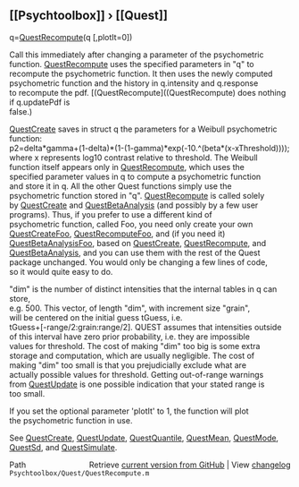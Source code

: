 ## [[Psychtoolbox]] &#8250; [[Quest]]

q=[QuestRecompute](QuestRecompute)(q [,plotIt=0])  
  
Call this immediately after changing a parameter of the psychometric  
function. [QuestRecompute](QuestRecompute) uses the specified parameters in "q" to  
recompute the psychometric function. It then uses the newly computed  
psychometric function and the history in q.intensity and q.response  
to recompute the pdf. [(QuestRecompute]((QuestRecompute) does nothing if q.updatePdf is  
false.)  
  
[QuestCreate](QuestCreate) saves in struct q the parameters for a Weibull psychometric function:  
p2=delta\*gamma+(1-delta)\*(1-(1-gamma)\*exp(-10.^(beta\*(x-xThreshold))));  
where x represents log10 contrast relative to threshold. The Weibull  
function itself appears only in [QuestRecompute](QuestRecompute), which uses the  
specified parameter values in q to compute a psychometric function  
and store it in q. All the other Quest functions simply use the  
psychometric function stored in "q". [QuestRecompute](QuestRecompute) is called solely  
by [QuestCreate](QuestCreate) and [QuestBetaAnalysis](QuestBetaAnalysis) (and possibly by a few user  
programs). Thus, if you prefer to use a different kind of  
psychometric function, called Foo, you need only create your own  
[QuestCreateFoo](QuestCreateFoo), [QuestRecomputeFoo](QuestRecomputeFoo), and (if you need it)  
[QuestBetaAnalysisFoo](QuestBetaAnalysisFoo), based on [QuestCreate](QuestCreate), [QuestRecompute](QuestRecompute), and  
[QuestBetaAnalysis](QuestBetaAnalysis), and you can use them with the rest of the Quest  
package unchanged. You would only be changing a few lines of code,  
so it would quite easy to do.  
  
"dim" is the number of distinct intensities that the internal tables in q can store,  
e.g. 500. This vector, of length "dim", with increment size "grain",  
will be centered on the initial guess tGuess, i.e.  
tGuess+[-range/2:grain:range/2]. QUEST assumes that intensities outside  
of this interval have zero prior probability, i.e. they are impossible  
values for threshold. The cost of making "dim" too big is some extra  
storage and computation, which are usually negligible. The cost of  
making "dim" too small is that you prejudicially exclude what are  
actually possible values for threshold. Getting out-of-range warnings  
from [QuestUpdate](QuestUpdate) is one possible indication that your stated range is  
too small.  
  
If you set the optional parameter 'plotIt' to 1, the function will plot  
the psychometric function in use.  
  
See [QuestCreate](QuestCreate), [QuestUpdate](QuestUpdate), [QuestQuantile](QuestQuantile), [QuestMean](QuestMean), [QuestMode](QuestMode),  
[QuestSd](QuestSd), and [QuestSimulate](QuestSimulate).  




<div class="code_header" style="text-align:right;">
  <span style="float:left;">Path&nbsp;&nbsp;</span> <span class="counter">Retrieve <a href=
  "https://raw.github.com/Psychtoolbox-3/Psychtoolbox-3/beta/Psychtoolbox/Quest/QuestRecompute.m">current version from GitHub</a> | View <a href=
  "https://github.com/Psychtoolbox-3/Psychtoolbox-3/commits/beta/Psychtoolbox/Quest/QuestRecompute.m">changelog</a></span>
</div>
<div class="code">
  <code>Psychtoolbox/Quest/QuestRecompute.m</code>
</div>

